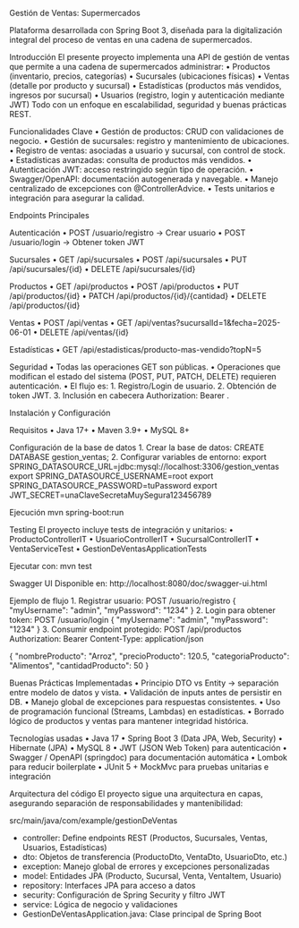 Gestión de Ventas: Supermercados

Plataforma desarrollada con Spring Boot 3, diseñada para la digitalización integral del proceso de ventas en una cadena de supermercados.

Introducción
El presente proyecto implementa una API de gestión de ventas que permite a una cadena de supermercados administrar:
    • Productos (inventario, precios, categorías)
    • Sucursales (ubicaciones físicas)
    • Ventas (detalle por producto y sucursal)
    • Estadísticas (productos más vendidos, ingresos por sucursal)
    • Usuarios (registro, login y autenticación mediante JWT)
Todo con un enfoque en escalabilidad, seguridad y buenas prácticas REST.

Funcionalidades Clave
    • Gestión de productos: CRUD con validaciones de negocio.
    • Gestión de sucursales: registro y mantenimiento de ubicaciones.
    • Registro de ventas: asociadas a usuario y sucursal, con control de stock.
    • Estadísticas avanzadas: consulta de productos más vendidos.
    • Autenticación JWT: acceso restringido según tipo de operación.
    • Swagger/OpenAPI: documentación autogenerada y navegable.
    • Manejo centralizado de excepciones con @ControllerAdvice.
    • Tests unitarios e integración para asegurar la calidad.


Endpoints Principales

Autenticación
    • POST /usuario/registro → Crear usuario
    • POST /usuario/login → Obtener token JWT

Sucursales
    • GET /api/sucursales
    • POST /api/sucursales
    • PUT /api/sucursales/{id}
    • DELETE /api/sucursales/{id}

Productos
    • GET /api/productos
    • POST /api/productos
    • PUT /api/productos/{id}
    • PATCH /api/productos/{id}/{cantidad}
    • DELETE /api/productos/{id}

Ventas
    • POST /api/ventas
    • GET /api/ventas?sucursalId=1&fecha=2025-06-01
    • DELETE /api/ventas/{id}

Estadísticas
    • GET /api/estadisticas/producto-mas-vendido?topN=5

Seguridad
    • Todas las operaciones GET son públicas.
    • Operaciones que modifican el estado del sistema (POST, PUT, PATCH, DELETE) requieren autenticación.
    • El flujo es:
        1. Registro/Login de usuario.
        2. Obtención de token JWT.
        3. Inclusión en cabecera Authorization: Bearer <token>.


Instalación y Configuración

Requisitos
    • Java 17+
    • Maven 3.9+
    • MySQL 8+

Configuración de la base de datos
    1. Crear la base de datos:
       CREATE DATABASE gestion_ventas;
    2. Configurar variables de entorno:
       export SPRING_DATASOURCE_URL=jdbc:mysql://localhost:3306/gestion_ventas
       export SPRING_DATASOURCE_USERNAME=root
       export SPRING_DATASOURCE_PASSWORD=tuPassword
       export JWT_SECRET=unaClaveSecretaMuySegura123456789

Ejecución
mvn spring-boot:run

Testing
El proyecto incluye tests de integración y unitarios:
    • ProductoControllerIT
    • UsuarioControllerIT
    • SucursalControllerIT
    • VentaServiceTest
    • GestionDeVentasApplicationTests

Ejecutar con:
mvn test

Swagger UI
Disponible en:
http://localhost:8080/doc/swagger-ui.html

Ejemplo de flujo
    1. Registrar usuario:
POST /usuario/registro
{
  "myUsername": "admin",
  "myPassword": "1234"
}
    2. Login para obtener token:
POST /usuario/login
{
  "myUsername": "admin",
  "myPassword": "1234"
}
    3. Consumir endpoint protegido:
POST /api/productos
Authorization: Bearer <token>
Content-Type: application/json

{
  "nombreProducto": "Arroz",
  "precioProducto": 120.5,
  "categoriaProducto": "Alimentos",
  "cantidadProducto": 50
}


Buenas Prácticas Implementadas
    • Principio DTO vs Entity → separación entre modelo de datos y vista.
    • Validación de inputs antes de persistir en DB.
    • Manejo global de excepciones para respuestas consistentes.
    • Uso de programación funcional (Streams, Lambdas) en estadísticas.
    • Borrado lógico de productos y ventas para mantener integridad histórica.


Tecnologías usadas
    • Java 17
    • Spring Boot 3 (Data JPA, Web, Security)
    • Hibernate (JPA)
    • MySQL 8
    • JWT (JSON Web Token) para autenticación
    • Swagger / OpenAPI (springdoc) para documentación automática
    • Lombok para reducir boilerplate
    • JUnit 5 + MockMvc para pruebas unitarias e integración


Arquitectura del código
El proyecto sigue una arquitectura en capas, asegurando separación de responsabilidades y mantenibilidad:

src/main/java/com/example/gestionDeVentas
- controller:	     Define endpoints REST (Productos, Sucursales, Ventas, Usuarios, Estadísticas)
- dto: 		     Objetos de transferencia (ProductoDto, VentaDto, UsuarioDto, etc.)
- exception:       Manejo global de errores y excepciones personalizadas
- model:           Entidades JPA (Producto, Sucursal, Venta, VentaItem, Usuario)
- repository:      Interfaces JPA para acceso a datos
- security:        Configuración de Spring Security y filtro JWT
- service:         Lógica de negocio y validaciones
- GestionDeVentasApplication.java: Clase principal de Spring Boot
